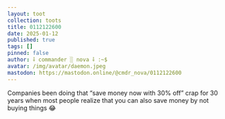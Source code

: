 ```yaml
---
layout: toot
collection: toots
title: 0112122600
date: 2025-01-12
published: true
tags: []
pinned: false
author: ⸸ commander ░ nova ⸸ :~$
avatar: /img/avatar/daemon.jpeg
mastodon: https://mastodon.online/@cmdr_nova/0112122600
---
```


Companies been doing that “save money now with 30% off” crap for 30 years when most people realize that you can also save money by not buying things 😂

